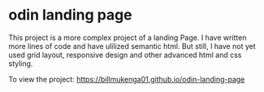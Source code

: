 # odin landing page
This project is a more complex project of a landing Page. I have written more lines of code and have ulilized semantic html. But still, I have not yet used grid layout, responsive design and other advanced html and css styling.

To view the project: https://billmukenga01.github.io/odin-landing-page
